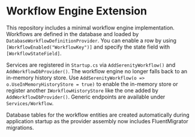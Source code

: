 # Workflow Engine Extension

This repository includes a minimal workflow engine implementation. Workflows are defined in the database and loaded by `DatabaseWorkflowDefinitionProvider`. You can enable a row by using `[WorkflowEnabled("WorkflowKey")]` and specify the state field with `[WorkflowStateField]`.

Services are registered in `Startup.cs` via `AddSerenityWorkflow()` and `AddWorkflowDbProvider()`. The workflow engine no longer falls back to an in-memory history store. Use `AddSerenityWorkflow(o => o.UseInMemoryHistoryStore = true)` to enable the in-memory store or register another `IWorkflowHistoryStore` like the one added by `AddWorkflowDbProvider()`. Generic endpoints are available under `Services/Workflow`.

Database tables for the workflow entities are created automatically during application startup as the provider assembly now includes FluentMigrator migrations.
